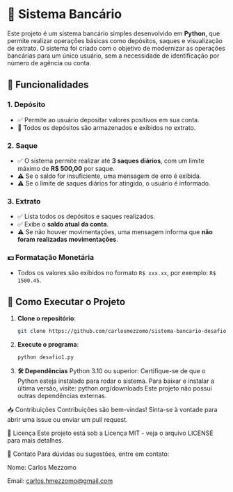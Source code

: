 # 💸 Sistema Bancário

Este projeto é um sistema bancário simples desenvolvido em **Python**, que permite realizar operações básicas como depósitos, saques e visualização de extrato. O sistema foi criado com o objetivo de modernizar as operações bancárias para um único usuário, sem a necessidade de identificação por número de agência ou conta.

## 🔧 Funcionalidades

### 1. Depósito
- ✅ Permite ao usuário depositar valores positivos em sua conta.
- 💾 Todos os depósitos são armazenados e exibidos no extrato.

### 2. Saque
- ✅ O sistema permite realizar até **3 saques diários**, com um limite máximo de **R$ 500,00** por saque.
- ⚠️ Se o saldo for insuficiente, uma mensagem de erro é exibida.
- ⚠️ Se o limite de saques diários for atingido, o usuário é informado.

### 3. Extrato
- ✅ Lista todos os depósitos e saques realizados.
- ✅ Exibe o **saldo atual da conta**.
- ⚠️ Se não houver movimentações, uma mensagem informa que **não foram realizadas movimentações**.

### 💵 Formatação Monetária
- Todos os valores são exibidos no formato `R$ xxx.xx`, por exemplo: `R$ 1500.45`.

## 🚀 Como Executar o Projeto

1. **Clone o repositório**:
   ```bash
   git clone https://github.com/carlosmezzomo/sistema-bancario-desafio1.git
2. **Execute o programa**:
   ```bash
   python desafio1.py

3. **🛠️ Dependências**
Python 3.10 ou superior: Certifique-se de que o Python esteja instalado para rodar o sistema.
Para baixar e instalar a última versão, visite: python.org/downloads
Este projeto não possui outras dependências externas.

📥 Contribuições
Contribuições são bem-vindas! Sinta-se à vontade para abrir uma issue ou enviar um pull request.

📜 Licença
Este projeto está sob a Licença MIT - veja o arquivo LICENSE para mais detalhes.

📧 Contato
Para dúvidas ou sugestões, entre em contato:

Nome: Carlos Mezzomo

Email: carlos.hmezzomo@gmail.com

